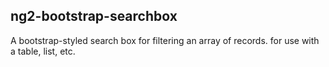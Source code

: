 ## ng2-bootstrap-searchbox
A bootstrap-styled search box for filtering an array of records. for use with a table, list, etc.
